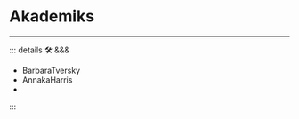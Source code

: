 # Akademiks

---

<!-- =================================================== -->
<!-- =================================================== -->
<!-- =================================================== -->
<!-- =================================================== -->
<!-- =================================================== -->
::: details 🛠 <dev>&&&</dev>

- BarbaraTversky
- AnnakaHarris
-

:::
